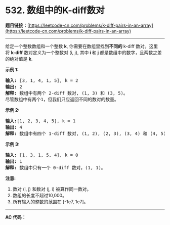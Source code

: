# 532. 数组中的K-diff数对

**题目链接：**[https://leetcode-cn.com/problems/k-diff-pairs-in-an-array](https://leetcode-cn.com/problems/k-diff-pairs-in-an-array)

---

<div class="content__1Y2H">
 <div class="notranslate">
  <p>给定一个整数数组和一个整数&nbsp;<strong>k</strong>, 你需要在数组里找到<strong>不同的&nbsp;</strong>k-diff 数对。这里将&nbsp;<strong>k-diff</strong>&nbsp;数对定义为一个整数对 (i, j), 其中<strong> i </strong>和<strong> j </strong>都是数组中的数字，且两数之差的绝对值是&nbsp;<strong>k</strong>.</p> 
  <p><strong>示例 1:</strong></p> 
  <pre class="language-text"><strong>输入:</strong> [3, 1, 4, 1, 5], k = 2
<strong>输出:</strong> 2
<strong>解释: </strong>数组中有两个 2-diff 数对, (1, 3) 和 (3, 5)。
尽管数组中有两个1，但我们只应返回不同的数对的数量。
</pre> 
  <p><strong>示例&nbsp;2:</strong></p> 
  <pre class="language-text"><strong>输入:</strong>[1, 2, 3, 4, 5], k = 1
<strong>输出: </strong>4
<strong>解释:</strong> 数组中有四个 1-diff 数对, (1, 2), (2, 3), (3, 4) 和 (4, 5)。
</pre> 
  <p><strong>示例 3:</strong></p> 
  <pre class="language-text"><strong>输入: </strong>[1, 3, 1, 5, 4], k = 0
<strong>输出: </strong>1
<strong>解释:</strong> 数组中只有一个 0-diff 数对，(1, 1)。
</pre> 
  <p><strong>注意:</strong></p> 
  <ol> 
   <li>数对 (i, j) 和数对&nbsp;(j, i) 被算作同一数对。</li> 
   <li>数组的长度不超过10,000。</li> 
   <li>所有输入的整数的范围在&nbsp;[-1e7, 1e7]。</li> 
  </ol> 
 </div>
</div>

---

**AC 代码：**

```java

```